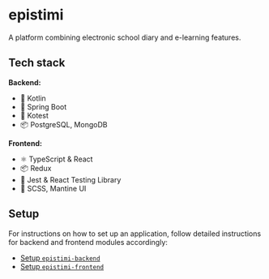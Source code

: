# epistimi

A platform combining electronic school diary and e-learning features.

## Tech stack

**Backend:**

* 🍅 Kotlin
* 🍃 Spring Boot
* 🧪 Kotest
* 📦 PostgreSQL, MongoDB

**Frontend:**

* ⚛️ TypeScript & React
* 📦 Redux
* 🧪 Jest & React Testing Library
* 🎨 SCSS, Mantine UI

## Setup

For instructions on how to set up an application, follow detailed instructions for backend and frontend modules accordingly:

* [Setup `epistimi-backend`](epistimi-backend/README.md)
* [Setup `epistimi-frontend`](epistimi-frontend/README.md)

